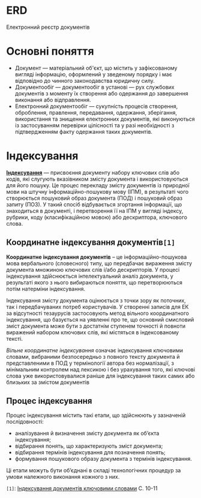 # ERD
Електронний реєстр документів

# Основні поняття
- Документ — матеріальний об'єкт, що містить у зафіксованому вигляді інформацію, оформлений у зведеному порядку і має відповідно до чинного законодавства юридичну силу.
- Документообіг — документообіг в установі — рух службових документів з моменту їх створення або одержання до завершення виконання або відправлення.
- Електронний документообіг — сукупність процесів створення, оброблення, правлення, передавання, одержання, зберігання, використання та знищення електронних документів, які виконуються із застосуванням перевірки цілісності та у разі необхідності з підтвердженням факту одержання таких документів.

# Індексування
[**Індексування**](https://uk.wikipedia.org/wiki/%D0%86%D0%BD%D0%B4%D0%B5%D0%BA%D1%81%D1%83%D0%B2%D0%B0%D0%BD%D0%BD%D1%8F) — присвоєння документу набору ключових слів або кодів, які слугують вказівником змісту документа і використовуються для його пошуку. Це процес перекладу змісту документів із природної мови на штучну інформаційно-пошукову мову (ІПМ), в результаті чого створюється пошуковий образ документа (ПОД) і пошуковий образ запиту (ПОЗ). У такий спосіб відбувається згортання інформації, що знаходиться в документі, і перетворення її на ІПМ у вигляді індексу, рубрики, коду (класифікаційною мовою) або дескриптора, ключового слова.

## Координатне індексування документів`[1]`
**Координатне індексування документів** – це інформаційно-пошукова мова вербального (словесного) типу, що передбачає вираження змісту документа множиною ключових слів і/або дескрипторів. У процесі індексування здійснюється інтелектуальний аналіз документа, у результаті якого з нього вибираються поняття, що перетворюються потім натерміни індексування.

Індексування змісту документа оцінюється з точки зору як поточних, так і передбачуваних потреб користувачів. У створенні записів для ЕК за відсутності тезаурусів застосовують метод вільного координатного індексування, що базується на уявленні про те, що основний смисловий зміст документа може бути з достатнім ступенем точності й повноти виражений набором ключових слів, які містяться в індексованому тексті.

*Вільне координатне індексування* означає індексування ключовими словами, вибраними безпосередньо з повного тексту документа й представленими в ПОД у термінології автора без нормалізації, з мінімальним контролем над лексикою і без урахування того, які ключові слова уже використовувалися раніше для індексування таких самих або близьких за змістом документів

## Процес індексування
Процес індексування містить такі етапи, що здійснюють у зазначеній послідовності:
- аналізування й визначення змісту документа як об’єкта індексування;
- відбирання понять, що характеризують зміст документа;
- відбирання термінів індексування для позначення понять;
- формування пошукового образу документа з термінів індексування.

Ці етапи можуть бути об’єднані в складі технологічних процедур за умови належного виконання кожного з них.

`[1]`: [Індексування документів ключовими словами](http://lib.iitta.gov.ua/166199/1/%D0%86%D0%BD%D0%B4%D0%B5%D0%BA%D1%81%D1%83%D0%B2%D0%B0%D0%BD%D0%BD%D1%8F_%D0%B4%D0%BE%D0%BA%D1%83%D0%BC%D0%B5%D0%BD%D1%82%D1%96%D0%B2_%D0%BA%D0%BB%D1%8E%D1%87%D0%BE%D0%B2%D0%B8%D0%BC%D0%B8_%D1%81%D0%BB%D0%BE%D0%B2%D0%B0%D0%BC%D0%B8.pdf) С. 10-11
